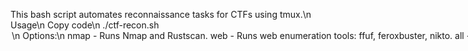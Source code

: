 This bash script automates reconnaissance tasks for CTFs using tmux.\n
Usage\n
Copy code\n
./ctf-recon.sh <ip> <port> <option>\n
Options:\n
nmap - Runs Nmap and Rustscan.
web - Runs web enumeration tools: ffuf, feroxbuster, nikto.
all - Runs both nmap and web scans.
Requirements
tmux, rustscan, nmap, ffuf, feroxbuster, nikto
Example
./ctf-recon.sh 192.168.1.1 80 all
